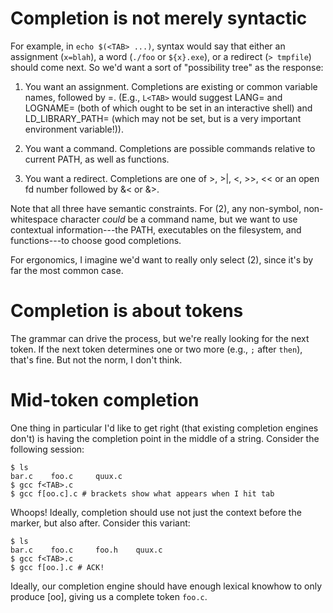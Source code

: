 # Completion is not merely syntactic

For example, in `echo $(<TAB> ...)`, syntax would say that either an
assignment (`x=blah`), a word (`./foo` or `${x}.exe`), or a redirect (`>
tmpfile`) should come next. So we'd want a sort of "possibility tree" as
the response:

1. You want an assignment. Completions are existing or common variable
names, followed by =. (E.g., `L<TAB>` would suggest LANG= and LOGNAME=
(both of which ought to be set in an interactive shell) and
LD_LIBRARY_PATH= (which may not be set, but is a very important
environment variable!)).

2. You want a command. Completions are possible commands relative to
current PATH, as well as functions.

3. You want a redirect. Completions are one of >, >|, <, >>, << or an
open fd number followed by &< or &>.

Note that all three have semantic constraints. For (2), any non-symbol,
non-whitespace character _could_ be a command name, but we want to use
contextual information---the PATH, executables on the filesystem, and
functions---to choose good completions.

For ergonomics, I imagine we'd want to really only select (2), since
it's by far the most common case. 

# Completion is about tokens

The grammar can drive the process, but we're really looking for the
next token. If the next token determines one or two more (e.g., `;`
after `then`), that's fine. But not the norm, I don't think.

# Mid-token completion

One thing in particular I'd like to get right (that existing
completion engines don't) is having the completion point in the middle
of a string. Consider the following session:

```
$ ls
bar.c    foo.c     quux.c
$ gcc f<TAB>.c
$ gcc f[oo.c].c # brackets show what appears when I hit tab
```

Whoops! Ideally, completion should use not just the context before the
marker, but also after. Consider this variant:

```
$ ls
bar.c    foo.c     foo.h    quux.c
$ gcc f<TAB>.c
$ gcc f[oo.].c # ACK!
```

Ideally, our completion engine should have enough lexical knowhow to
only produce [oo], giving us a complete token `foo.c`.
